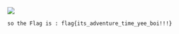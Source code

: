 ![](https://raw.githubusercontent.com/Rajchowdhury420/temp-files-for-writeup/main/Lost-Flash-Drive.png)
```
so the Flag is : flag{its_adventure_time_yee_boi!!!}
```
